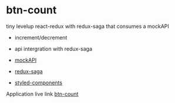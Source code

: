 # btn-count
tiny levelup react-redux with redux-saga that consumes a mockAPI

- increment/decrement
- api intergration with redux-saga 

- [mockAPI](https://www.mockapi.io/docs)

- [redux-saga](https://redux-saga.js.org/)

- [styled-components](https://styled-components.com/docs/basics)

Application live link
[btn-count](https://distracted-euler-607f1d.netlify.app/)